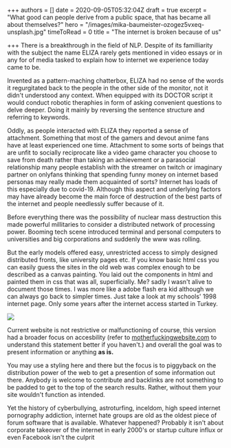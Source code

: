 +++
authors = []
date = 2020-09-05T05:32:04Z
draft = true
excerpt = "What good can people derive from a public space, that has became all about themselves?"
hero = "/images/mika-baumeister-ozogez5vxeq-unsplash.jpg"
timeToRead = 0
title = "The internet is broken because of us"

+++
There is a breakthrough in the field of NLP. Despite of its familliarity with the subject the name ELIZA rarely gets mentioned in video essays or in any for of media tasked to explain how to internet we experience today came to be.

Invented as a pattern-maching chatterbox, ELIZA had no sense of the words it regurgitated back to the people in the other side of the monitor, not it didn't understood any context. When equipped with its DOCTOR script it would conduct robotic theraphies in form of asking convenient questions to delve deeper. Doing it mainly by reversing the sentence structure and referring to keywords.

Oddly, as people interacted with ELIZA they reported a sense of attachment. Something that most of the gamers and devout anime fans have at least experienced one time. Attachment to some sorts of beings that are unfit to socially reciprocate like a video game character you choose to save from death rather than taking an achievement or a parasocial relationship many people establish with the streamer on twitch or imaginary partner on onlyfans thinking that spending funny money on internet based personas may really made them acquainted of sorts? Internet has loads of this especially due to covid-19. Although this aspect and underlying factors may have already become the main force of destruction of the best parts of the internet and people needlessly suffer because of it.

Before everything there was the possibility of nuclear mass destruction this made powerful millitaries to consider a distributed network of processing power. Booming tech scene introduced terminal and personal computers to universities and big corporations and suddenly the www was rolling.

But the early models offered easy, unrestricted access to simply designed distributed fronts, like university pages etc. If you know basic html css you can easily guess the sites in the old web was complex enough to be described as a canvas painting. You laid out the components in html and painted them in css that was all, superficially. Me? sadly I wasn't alive to document those times. I was more like a adobe flash era kid although we can always go back to simpler times. Just take a look at my schools' 1998 internet page. Only some years after the internet access started in Turkey.

![](/images/https-web-archive-org-web-19980127035000-http-www-bilkent-edu.png)

Current website is not restrictive or malfunctioning of course, this version had a broader focus on accesbility (refer to [motherfuckingwebsite.com](motherfuckingwebsite.com "motherfuckingwebsite.com") to understand this statement better if you haven't.) and overall the goal was to present information or anything **as is.**

You may use a styling here and there but the focus is to piggyback on the distribution power of the web to get a presention of some information out there. Anybody is welcome to contribute and backlinks are not something to be padded to get to the top of the search results. Rather, without them your site wouldn't function as intended.

Yet the history of cyberbullying, astroturfing, inceldom, high speed internet pornography addiction, internet hate groups are old as the oldest piece of forum software that is available. Whatever happened? Probably it isn't about corporate takeover of the internet in early 2000's or startup culture influx or even Facebook isn't the culprit